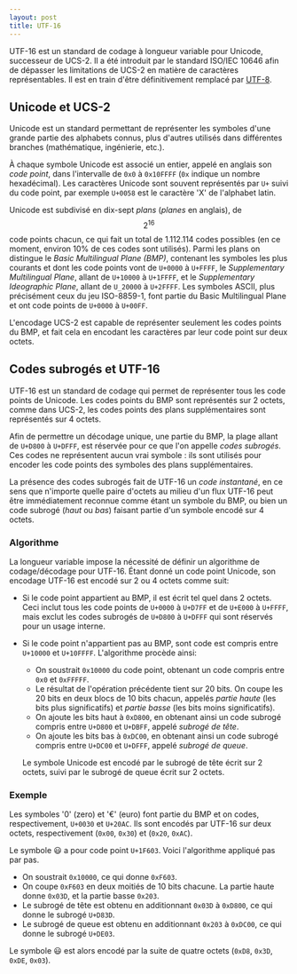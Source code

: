 ```yaml
---
layout: post
title: UTF-16
---
```


UTF-16 est un standard de codage à longueur variable pour Unicode, successeur de UCS-2. Il a été introduit par le standard ISO/IEC 10646 afin de dépasser les limitations de UCS-2 en matière de caractères représentables. Il est en train d'être définitivement remplacé par [UTF-8](UTF-8).


## Unicode et UCS-2

Unicode est un standard permettant de représenter les symboles d'une grande partie des alphabets connus, plus d'autres utilisés dans différentes branches (mathématique, ingénierie, etc.).

À chaque symbole Unicode est associé un entier, appelé en anglais son *code point*, dans l'intervalle de `0x0` à `0x10FFFF` (`0x` indique un nombre hexadécimal). Les caractères Unicode sont souvent représentés par `U+` suivi du code point, par exemple `U+0058` est le caractère 'X' de l'alphabet latin.

Unicode est subdivisé en dix-sept *plans* (*planes* en anglais), de $$2^{16}$$ code points chacun, ce qui fait un total de 1.112.114 codes possibles (en ce moment, environ 10% de ces codes sont utilisés). Parmi les plans on distingue le *Basic Multilingual Plane (BMP)*, contenant les symboles les plus courants et dont les code points vont de `U+0000` à `U+FFFF`, le *Supplementary Multilingual Plane*, allant de `U+10000` à `U+1FFFF`, et le *Supplementary Ideographic Plane*, allant de `U_20000` à `U+2FFFF`. Les symboles ASCII, plus précisément ceux du jeu ISO-8859-1, font partie du Basic Multilingual Plane et ont code points de `U+0000` à `U+00FF`.

L'encodage UCS-2 est capable de représenter seulement les codes points du BMP, et fait cela en encodant les caractères par leur code point sur deux octets.


## Codes subrogés et UTF-16

UTF-16 est un standard de codage qui permet de représenter tous les code points de Unicode. Les codes points du BMP sont représentés sur 2 octets, comme dans UCS-2, les codes points des plans supplémentaires sont représentés sur 4 octets.

Afin de permettre un décodage unique, une partie du BMP, la plage allant de `U+D800` à `U+DFFF`, est réservée pour ce que l'on appelle *codes subrogés*. Ces codes ne représentent aucun vrai symbole : ils sont utilisés pour encoder les code points des symboles des plans supplémentaires.

La présence des codes subrogés fait de UTF-16 un *code instantané*, en ce sens que n'importe quelle paire d'octets au milieu d'un flux UTF-16 peut être immédiatement reconnue comme étant un symbole du BMP, ou bien un code subrogé (*haut* ou *bas*) faisant partie d'un symbole encodé sur 4 octets.


### Algorithme

La longueur variable impose la nécessité de définir un algorithme de codage/décodage pour UTF-16. Étant donné un code point Unicode, son encodage UTF-16 est encodé sur 2 ou 4 octets comme suit:

- Si le code point appartient au BMP, il est écrit tel quel dans 2 octets. Ceci inclut tous les code points de `U+0000` à `U+D7FF` et de `U+E000` à `U+FFFF`, mais exclut les codes subrogés de `U+D800` à `U+DFFF` qui sont réservés pour un usage interne.

- Si le code point n'appartient pas au BMP, sont code est compris entre `U+10000` et `U+10FFFF`. L'algorithme procède ainsi:

    - On soustrait `0x10000` du code point, obtenant un code compris entre `0x0` et `0xFFFFF`.
    - Le résultat de l'opération précédente tient sur 20 bits. On coupe les 20 bits en deux blocs de 10 bits chacun, appelés *partie haute* (les bits plus significatifs) et *partie basse* (les bits moins significatifs).
    - On ajoute les bits haut à `0xD800`, en obtenant ainsi un code subrogé compris entre `U+D800` et `U+DBFF`, appelé *subrogé de tête*.
    - On ajoute les bits bas à `0xDC00`, en obtenant ainsi un code subrogé compris entre `U+DC00` et `U+DFFF`, appelé *subrogé de queue*.

    Le symbole Unicode est encodé par le subrogé de tête écrit sur 2 octets, suivi par le subrogé de queue écrit sur 2 octets.


### Exemple

Les symboles '0' (zero) et '€' (euro) font partie du BMP et on codes, respectivement, `U+0030` et `U+20AC`. Ils sont encodés par UTF-16 sur deux octets, respectivement (`0x00`, `0x30`) et (`0x20`, `0xAC`).

Le symbole 😃 a pour code point `U+1F603`. Voici l'algorithme appliqué pas par pas.

- On soustrait `0x10000`, ce qui donne `0xF603`.
- On coupe `0xF603` en deux moitiés de 10 bits chacune. La partie haute donne `0x03D`, et la partie basse `0x203`.
- Le subrogé de tête est obtenu en additionnant `0x03D` à `0xD800`, ce qui donne le subrogé `U+D83D`.
- Le subrogé de queue est obtenu en additionnant `0x203` à `0xDC00`, ce qui donne le subrogé `U+DE03`.

Le symbole 😃 est alors encodé par la suite de quatre octets (`0xD8`, `0x3D`, `0xDE`, `0x03`).

